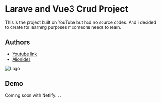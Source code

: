 
# Larave and Vue3 Crud Project

This is the project built on YouTube but had no source codes. And i decided to create for learning purposes if someone needs to learn.


## Authors

- [Youtube link](https://youtu.be/kqkzl9TPW5E?list=LL)
- [Alionides](https://github.com/Alionides)



![Logo](https://laratutorials.com/wp-content/uploads/2022/02/Laravel-9-Vue-JS-CRUD-Tutorial-Example.jpg)


## Demo

Coming soon with Netlify. . .

